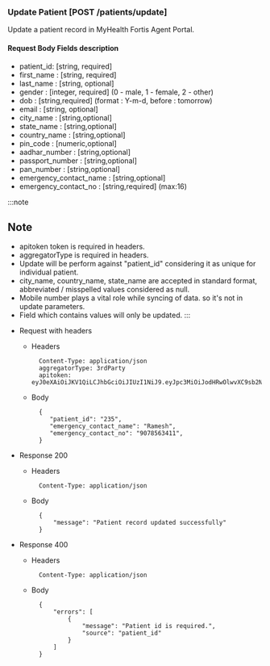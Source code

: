 
### Update Patient [POST /patients/update]
Update a patient record in MyHealth Fortis Agent Portal.

#### Request Body Fields description

* patient_id: [string, required]
* first_name : [string, required]
* last_name : [string, optional]
* gender : [integer, required] (0 - male, 1 - female, 2 - other)
* dob  : [string,required] (format : Y-m-d, before : tomorrow)
* email : [string, optional]
* city_name  : [string,optional]
* state_name  : [string,optional]
* country_name  : [string,optional]
* pin_code  : [numeric,optional]
* aadhar_number  : [string,optional]
* passport_number  : [string,optional]
* pan_number  : [string,optional]
* emergency_contact_name : [string,optional]
* emergency_contact_no : [string,required] (max:16)

:::note
## Note
* apitoken token is required in headers.
* aggregatorType is required in headers.
* Update will be perform against "patient_id" considering it as  unique for individual patient.
* city_name, country_name, state_name are accepted in standard format, abbreviated / misspelled values considered as null.
* Mobile number plays a vital role while syncing of data. so it's not in update parameters.
* Field which contains values will only be updated.
:::

+ Request with headers

    + Headers

            Content-Type: application/json
            aggregatorType: 3rdParty
            apitoken: eyJ0eXAiOiJKV1QiLCJhbGciOiJIUzI1NiJ9.eyJpc3MiOiJodHRwOlwvXC9sb2NhbGhvc3QiLCJpYXQiOjE0OTg4MDUzNDgsIm5iZiI6MTQ5ODgwNTM0OCwiZXhwIjoxNTAxMzk3MzQ4LCJ1aWQiOiJNUk4wMEEwMDAxIn

    + Body

            {
               "patient_id": "235",
               "emergency_contact_name": "Ramesh",
               "emergency_contact_no": "9078563411",
            }

+ Response 200

    + Headers

            Content-Type: application/json

    + Body

            {
                "message": "Patient record updated successfully"
            }

+ Response 400

    + Headers

            Content-Type: application/json

    + Body

            {
                "errors": [
                    {
                        "message": "Patient id is required.",
                        "source": "patient_id"
                    }
                ]
            }
